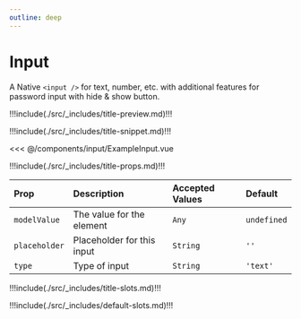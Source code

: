 ```yaml
---
outline: deep
---
```


# Input

A Native `<input />` for text, number, etc. with additional features for password input with hide & show button.

!!!include(./src/_includes/title-preview.md)!!!

<wrapper src="components/input/demo" />

!!!include(./src/_includes/title-snippet.md)!!!

<<< @/components/input/ExampleInput.vue

!!!include(./src/_includes/title-props.md)!!!

| Prop          | Description                | Accepted Values | Default     |
|:--------------|:---------------------------|:----------------|:------------|
| `modelValue`  | The value for the element  | `Any`           | `undefined` |
| `placeholder` | Placeholder for this input | `String`        | `''`        |
| `type`        | Type of input              | `String`        | `'text'`    |


!!!include(./src/_includes/title-slots.md)!!!

!!!include(./src/_includes/default-slots.md)!!!



